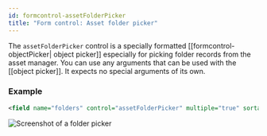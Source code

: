 ```yaml
---
id: formcontrol-assetFolderPicker
title: "Form control: Asset folder picker"
---
```


The `assetFolderPicker` control is a specially formatted [[formcontrol-objectPicker| object picker]] especially for picking folder records from the asset manager. You can use any arguments that can be used with the [[object picker]]. It expects no special arguments of its own.

### Example

```xml
<field name="folders" control="assetFolderPicker" multiple="true" sortable="true" />
```

![Screenshot of a folder picker](images/screenshots/assetFolderPicker.png)

